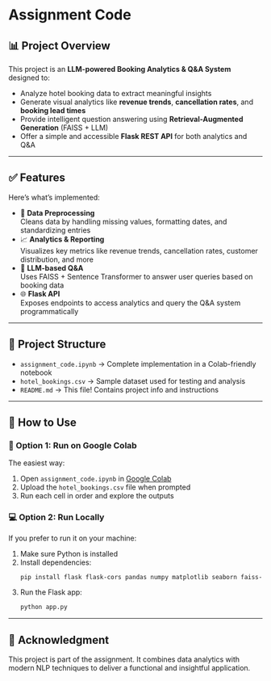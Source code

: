 # Assignment Code

## 📊 Project Overview
This project is an **LLM-powered Booking Analytics & Q&A System** designed to:
- Analyze hotel booking data to extract meaningful insights  
- Generate visual analytics like **revenue trends**, **cancellation rates**, and **booking lead times**  
- Provide intelligent question answering using **Retrieval-Augmented Generation** (FAISS + LLM)  
- Offer a simple and accessible **Flask REST API** for both analytics and Q&A  

---

## ✅ Features
Here’s what’s implemented:
- 🔧 **Data Preprocessing**  
  Cleans data by handling missing values, formatting dates, and standardizing entries  
- 📈 **Analytics & Reporting**  
  Visualizes key metrics like revenue trends, cancellation rates, customer distribution, and more  
- 🤖 **LLM-based Q&A**  
  Uses FAISS + Sentence Transformer to answer user queries based on booking data  
- 🌐 **Flask API**  
  Exposes endpoints to access analytics and query the Q&A system programmatically  

---

## 📁 Project Structure
- `assignment_code.ipynb` → Complete implementation in a Colab-friendly notebook  
- `hotel_bookings.csv` → Sample dataset used for testing and analysis  
- `README.md` → This file! Contains project info and instructions  

---

## 🚀 How to Use

### 📍 Option 1: Run on Google Colab  
The easiest way:
1. Open `assignment_code.ipynb` in [Google Colab](https://colab.research.google.com/)
2. Upload the `hotel_bookings.csv` file when prompted  
3. Run each cell in order and explore the outputs  

### 💻 Option 2: Run Locally  
If you prefer to run it on your machine:
1. Make sure Python is installed  
2. Install dependencies:
   ```bash
   pip install flask flask-cors pandas numpy matplotlib seaborn faiss-cpu sentence-transformers
   ```
3. Run the Flask app:
   ```bash
   python app.py
   ```

---

## 🤝 Acknowledgment
This project is part of the assignment. It combines data analytics with modern NLP techniques to deliver a functional and insightful application.
